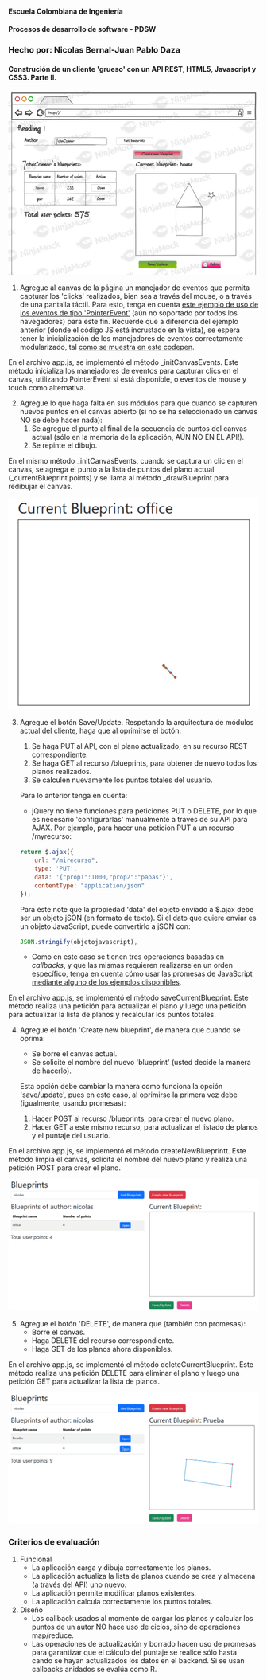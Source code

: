 #### Escuela Colombiana de Ingeniería
#### Procesos de desarrollo de software - PDSW
### Hecho por: Nicolas Bernal-Juan Pablo Daza
#### Construción de un cliente 'grueso' con un API REST, HTML5, Javascript y CSS3. Parte II.



![](img/mock2.png)

1. Agregue al canvas de la página un manejador de eventos que permita capturar los 'clicks' realizados, bien sea a través del mouse, o a través de una pantalla táctil. Para esto, tenga en cuenta [este ejemplo de uso de los eventos de tipo 'PointerEvent'](https://mobiforge.com/design-development/html5-pointer-events-api-combining-touch-mouse-and-pen) (aún no soportado por todos los navegadores) para este fin. Recuerde que a diferencia del ejemplo anterior (donde el código JS está incrustado en la vista), se espera tener la inicialización de los manejadores de eventos correctamente modularizado, tal [como se muestra en este codepen](https://codepen.io/hcadavid/pen/BwWbrw).

En el archivo app.js, se implementó el método _initCanvasEvents. Este método inicializa los manejadores de eventos para capturar clics en el canvas, utilizando PointerEvent si está disponible, o eventos de mouse y touch como alternativa.

2. Agregue lo que haga falta en sus módulos para que cuando se capturen nuevos puntos en el canvas abierto (si no se ha seleccionado un canvas NO se debe hacer nada):
    1. Se agregue el punto al final de la secuencia de puntos del canvas actual (sólo en la memoria de la aplicación, AÚN NO EN EL API!).
    2. Se repinte el dibujo.

En el mismo método _initCanvasEvents, cuando se captura un clic en el canvas, se agrega el punto a la lista de puntos del plano actual (_currentBlueprint.points) y se llama al método _drawBlueprint para redibujar el canvas.

![](img/1.gif)

3. Agregue el botón Save/Update. Respetando la arquitectura de módulos actual del cliente, haga que al oprimirse el botón:
    1. Se haga PUT al API, con el plano actualizado, en su recurso REST correspondiente.
    2. Se haga GET al recurso /blueprints, para obtener de nuevo todos los planos realizados.
    3. Se calculen nuevamente los puntos totales del usuario.

   Para lo anterior tenga en cuenta:

    * jQuery no tiene funciones para peticiones PUT o DELETE, por lo que es necesario 'configurarlas' manualmente a través de su API para AJAX. Por ejemplo, para hacer una peticion PUT a un recurso /myrecurso:

   ```javascript
   return $.ajax({
       url: "/mirecurso",
       type: 'PUT',
       data: '{"prop1":1000,"prop2":"papas"}',
       contentType: "application/json"
   });
   
   ```
   Para éste note que la propiedad 'data' del objeto enviado a $.ajax debe ser un objeto jSON (en formato de texto). Si el dato que quiere enviar es un objeto JavaScript, puede convertirlo a jSON con:

   ```javascript
   JSON.stringify(objetojavascript),
   ```
    * Como en este caso se tienen tres operaciones basadas en _callbacks_, y que las mismas requieren realizarse en un orden específico, tenga en cuenta cómo usar las promesas de JavaScript [mediante alguno de los ejemplos disponibles](http://codepen.io/hcadavid/pen/jrwdgK).

En el archivo app.js, se implementó el método saveCurrentBlueprint. Este método realiza una petición para actualizar el plano y luego una petición para actualizar la lista de planos y recalcular los puntos totales.

4. Agregue el botón 'Create new blueprint', de manera que cuando se oprima:
    * Se borre el canvas actual.
    * Se solicite el nombre del nuevo 'blueprint' (usted decide la manera de hacerlo).

   Esta opción debe cambiar la manera como funciona la opción 'save/update', pues en este caso, al oprimirse la primera vez debe (igualmente, usando promesas):

    1. Hacer POST al recurso /blueprints, para crear el nuevo plano.
    2. Hacer GET a este mismo recurso, para actualizar el listado de planos y el puntaje del usuario.

En el archivo app.js, se implementó el método createNewBlueprintt. Este método limpia el canvas, solicita el nombre del nuevo plano y realiza una petición POST para crear el plano.

![](img/2.gif)

5. Agregue el botón 'DELETE', de manera que (también con promesas):
    * Borre el canvas.
    * Haga DELETE del recurso correspondiente.
    * Haga GET de los planos ahora disponibles.

En el archivo app.js, se implementó el método deleteCurrentBlueprint. Este método realiza una petición DELETE para eliminar el plano y luego una petición GET para actualizar la lista de planos.

![](img/3.gif)

### Criterios de evaluación

1. Funcional
    * La aplicación carga y dibuja correctamente los planos.
    * La aplicación actualiza la lista de planos cuando se crea y almacena (a través del API) uno nuevo.
    * La aplicación permite modificar planos existentes.
    * La aplicación calcula correctamente los puntos totales.
2. Diseño
    * Los callback usados al momento de cargar los planos y calcular los puntos de un autor NO hace uso de ciclos, sino de operaciones map/reduce.
    * Las operaciones de actualización y borrado hacen uso de promesas para garantizar que el cálculo del puntaje se realice sólo hasta cando se hayan actualizados los datos en el backend. Si se usan callbacks anidados se evalúa como R.
	
